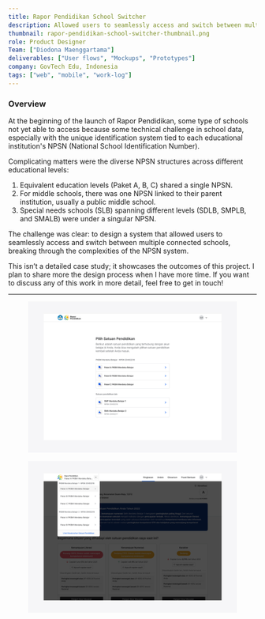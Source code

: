 ```yaml
---
title: Rapor Pendidikan School Switcher
description: Allowed users to seamlessly access and switch between multiple connected schools.
thumbnail: rapor-pendidikan-school-switcher-thumbnail.png
role: Product Designer
Team: ["Diodona Maenggartama"]
deliverables: ["User flows", "Mockups", "Prototypes"]
company: GovTech Edu, Indonesia
tags: ["web", "mobile", "work-log"]
---
```


### Overview

<p class="body-large">At the beginning of the launch of Rapor Pendidikan, some type of schools not yet able to access because some technical challenge in school data, especially with the unique identification system tied to each educational institution's NPSN (National School Identification Number). </p>

Complicating matters were the diverse NPSN structures across different educational levels:

1. Equivalent education levels (Paket A, B, C) shared a single NPSN.
2. For middle schools, there was one NPSN linked to their parent institution, usually a public middle school.
3. Special needs schools (SLB) spanning different levels (SDLB, SMPLB, and SMALB) were under a singular NPSN.

The challenge was clear: to design a system that allowed users to seamlessly access and switch between multiple connected schools, breaking through the complexities of the NPSN system.

This isn’t a detailed case study; it showcases the outcomes of this project. I plan to share more the design process when I have more time. If you want to discuss any of this work in more detail, feel free to get in touch!

---

<figure>
    <img src="img-homepage-switcher.jpg" alt="Preview of homepage switcher" /> 
</figure>

<figure>
    <img src="img-dropdown-switcher.jpg" alt="Preview of dropdown switcher" /> 
</figure>
